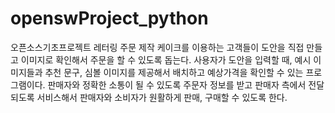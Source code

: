 # openswProject_python
오픈소스기초프로젝트
레터링 주문 제작 케이크를 이용하는 고객들이 도안을 직접 만들고 이미지로 확인해서 주문을 할 수 있도록 돕는다. 사용자가 도안을 입력할 때, 예시 이미지들과 추천 문구, 심볼 이미지를 제공해서 배치하고 예상가격을 확인할 수 있는 프로그램이다. 판매자와 정확한 소통이 될 수 있도록 주문자 정보를 받고 판매자 측에서 전달되도록 서비스해서 판매자와 소비자가 원활하게 판매, 구매할 수 있도록 한다.
